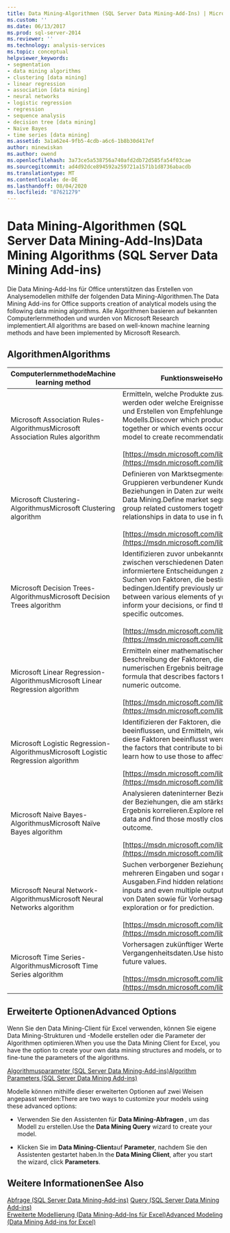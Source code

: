 ```yaml
---
title: Data Mining-Algorithmen (SQL Server Data Mining-Add-Ins) | Microsoft-Dokumentation
ms.custom: ''
ms.date: 06/13/2017
ms.prod: sql-server-2014
ms.reviewer: ''
ms.technology: analysis-services
ms.topic: conceptual
helpviewer_keywords:
- segmentation
- data mining algorithms
- clustering [data mining]
- linear regression
- association [data mining]
- neural networks
- logistic regression
- regression
- sequence analysis
- decision tree [data mining]
- Naive Bayes
- time series [data mining]
ms.assetid: 3a1a62e4-9fb5-4cdb-a6c6-1b8b30d417ef
author: minewiskan
ms.author: owend
ms.openlocfilehash: 3a73ce5a538756a740afd2db72d585fa54f03cae
ms.sourcegitcommit: ad4d92dce894592a259721a1571b1d8736abacdb
ms.translationtype: MT
ms.contentlocale: de-DE
ms.lasthandoff: 08/04/2020
ms.locfileid: "87621279"
---
```

# <a name="data-mining-algorithms-sql-server-data-mining-add-ins"></a><span data-ttu-id="ade0a-102">Data Mining-Algorithmen (SQL Server Data Mining-Add-Ins)</span><span class="sxs-lookup"><span data-stu-id="ade0a-102">Data Mining Algorithms (SQL Server Data Mining Add-ins)</span></span>
  <span data-ttu-id="ade0a-103">Die Data Mining-Add-Ins für Office unterstützen das Erstellen von Analysemodellen mithilfe der folgenden Data Mining-Algorithmen.</span><span class="sxs-lookup"><span data-stu-id="ade0a-103">The Data Mining Add-ins for Office supports creation of analytical models using the following data mining algorithms.</span></span> <span data-ttu-id="ade0a-104">Alle Algorithmen basieren auf bekannten Computerlernmethoden und wurden von Microsoft Research implementiert.</span><span class="sxs-lookup"><span data-stu-id="ade0a-104">All algorithms are based on well-known machine learning methods and have been implemented by Microsoft Research.</span></span>  
  
## <a name="algorithms"></a><span data-ttu-id="ade0a-105">Algorithmen</span><span class="sxs-lookup"><span data-stu-id="ade0a-105">Algorithms</span></span>  
  
|<span data-ttu-id="ade0a-106">Computerlernmethode</span><span class="sxs-lookup"><span data-stu-id="ade0a-106">Machine learning method</span></span>|<span data-ttu-id="ade0a-107">Funktionsweise</span><span class="sxs-lookup"><span data-stu-id="ade0a-107">How it works</span></span>|  
|-----------------------------|------------------|  
|<span data-ttu-id="ade0a-108">Microsoft Association Rules-Algorithmus</span><span class="sxs-lookup"><span data-stu-id="ade0a-108">Microsoft Association Rules  algorithm</span></span>|<span data-ttu-id="ade0a-109">Ermitteln, welche Produkte zusammen gekauft werden oder welche Ereignisse zusammen auftreten und Erstellen von Empfehlungen auf Grundlage des Modells.</span><span class="sxs-lookup"><span data-stu-id="ade0a-109">Discover which products are purchased together or which events occur together, and use the model to create recommendations.</span></span><br /><br /> [https://msdn.microsoft.com/library/ms174916.aspx](https://msdn.microsoft.com/library/ms174916.aspx)|  
|<span data-ttu-id="ade0a-110">Microsoft Clustering-Algorithmus</span><span class="sxs-lookup"><span data-stu-id="ade0a-110">Microsoft Clustering algorithm</span></span>|<span data-ttu-id="ade0a-111">Definieren von Marktsegmenten, automatisches Gruppieren verbundener Kunden oder Suchen von Beziehungen in Daten zur weiteren Verwendung im Data Mining.</span><span class="sxs-lookup"><span data-stu-id="ade0a-111">Define market segments, automatically group related customers together, or find relationships in data to use in further mining.</span></span><br /><br /> [https://msdn.microsoft.com/library/ms174879.aspx](https://msdn.microsoft.com/library/ms174879.aspx)|  
|<span data-ttu-id="ade0a-112">Microsoft Decision Trees-Algorithmus</span><span class="sxs-lookup"><span data-stu-id="ade0a-112">Microsoft Decision Trees algorithm</span></span>|<span data-ttu-id="ade0a-113">Identifizieren zuvor unbekannter Beziehungen zwischen verschiedenen Datenelementen, um informiertere Entscheidungen zu treffen, oder Suchen von Faktoren, die bestimmte Ergebnisse bedingen.</span><span class="sxs-lookup"><span data-stu-id="ade0a-113">Identify previously unknown relationships between various elements of your data to better inform your decisions, or find the factors that lead to specific outcomes.</span></span><br /><br /> [https://msdn.microsoft.com/library/ms174923.aspx](https://msdn.microsoft.com/library/ms174923.aspx)|  
|<span data-ttu-id="ade0a-114">Microsoft Linear Regression-Algorithmus</span><span class="sxs-lookup"><span data-stu-id="ade0a-114">Microsoft Linear Regression algorithm</span></span>|<span data-ttu-id="ade0a-115">Ermitteln einer mathematischen Formel zur Beschreibung der Faktoren, die zu einem numerischen Ergebnis beitragen.</span><span class="sxs-lookup"><span data-stu-id="ade0a-115">Find a mathematical formula that describes factors that contribute to a numeric outcome.</span></span><br /><br /> [https://msdn.microsoft.com/library/ms174824.aspx](https://msdn.microsoft.com/library/ms174824.aspx)|  
|<span data-ttu-id="ade0a-116">Microsoft Logistic Regression-Algorithmus</span><span class="sxs-lookup"><span data-stu-id="ade0a-116">Microsoft Logistic Regression algorithm</span></span>|<span data-ttu-id="ade0a-117">Identifizieren der Faktoren, die binäre Ergebnisse beeinflussen, und Ermitteln, wie Ergebnisse durch diese Faktoren beeinflusst werden können.</span><span class="sxs-lookup"><span data-stu-id="ade0a-117">Identify the factors that contribute to binary outcomes, and learn how to use those to affect results.</span></span><br /><br /> [https://msdn.microsoft.com/library/ms174828.aspx](https://msdn.microsoft.com/library/ms174828.aspx)|  
|<span data-ttu-id="ade0a-118">Microsoft Naive Bayes-Algorithmus</span><span class="sxs-lookup"><span data-stu-id="ade0a-118">Microsoft Naïve Bayes algorithm</span></span>|<span data-ttu-id="ade0a-119">Analysieren dateninterner Beziehungen und Suchen der Beziehungen, die am stärksten mit einem Ergebnis korrelieren.</span><span class="sxs-lookup"><span data-stu-id="ade0a-119">Explore relationships in your data and find those mostly closely correlated with an outcome.</span></span><br /><br /> [https://msdn.microsoft.com/library/ms174806.aspx](https://msdn.microsoft.com/library/ms174806.aspx)|  
|<span data-ttu-id="ade0a-120">Microsoft Neural Network-Algorithmus</span><span class="sxs-lookup"><span data-stu-id="ade0a-120">Microsoft Neural Networks algorithm</span></span>|<span data-ttu-id="ade0a-121">Suchen verborgener Beziehungen zwischen mehreren Eingaben und sogar mehreren Ausgaben.</span><span class="sxs-lookup"><span data-stu-id="ade0a-121">Find hidden relationships among multiple inputs and even multiple outputs.</span></span> <span data-ttu-id="ade0a-122">Zum Durchsuchen von Daten sowie für Vorhersagen geeignet.</span><span class="sxs-lookup"><span data-stu-id="ade0a-122">Use for exploration or for prediction.</span></span><br /><br /> [https://msdn.microsoft.com/library/ms174941.aspx](https://msdn.microsoft.com/library/ms174941.aspx)|  
|<span data-ttu-id="ade0a-123">Microsoft Time Series-Algorithmus</span><span class="sxs-lookup"><span data-stu-id="ade0a-123">Microsoft Time Series algorithm</span></span>|<span data-ttu-id="ade0a-124">Vorhersagen zukünftiger Werte anhand von Vergangenheitsdaten.</span><span class="sxs-lookup"><span data-stu-id="ade0a-124">Use historical data to forecast future values.</span></span><br /><br /> [https://msdn.microsoft.com/library/ms174923.aspx](https://msdn.microsoft.com/library/ms174923.aspx)|  
  
## <a name="advanced-options"></a><span data-ttu-id="ade0a-125">Erweiterte Optionen</span><span class="sxs-lookup"><span data-stu-id="ade0a-125">Advanced Options</span></span>  
 <span data-ttu-id="ade0a-126">Wenn Sie den Data Mining-Client für Excel verwenden, können Sie eigene Data Mining-Strukturen und -Modelle erstellen oder die Parameter der Algorithmen optimieren.</span><span class="sxs-lookup"><span data-stu-id="ade0a-126">When you use the Data Mining Client for Excel, you have the option to create your own data mining structures and models, or to fine-tune the parameters of the algorithms.</span></span>  
  
 [<span data-ttu-id="ade0a-127">Algorithmusparameter &#40;SQL Server Data Mining-Add-ins&#41;</span><span class="sxs-lookup"><span data-stu-id="ade0a-127">Algorithm Parameters &#40;SQL Server Data Mining Add-ins&#41;</span></span>](algorithm-parameters-sql-server-data-mining-add-ins.md)  
  
 <span data-ttu-id="ade0a-128">Modelle können mithilfe dieser erweiterten Optionen auf zwei Weisen angepasst werden:</span><span class="sxs-lookup"><span data-stu-id="ade0a-128">There are two ways to customize your models using these advanced options:</span></span>  
  
-   <span data-ttu-id="ade0a-129">Verwenden Sie den Assistenten für **Data Mining-Abfragen** , um das Modell zu erstellen.</span><span class="sxs-lookup"><span data-stu-id="ade0a-129">Use the **Data Mining Query** wizard to create your model.</span></span>  
  
-   <span data-ttu-id="ade0a-130">Klicken Sie im **Data Mining-Client**auf **Parameter**, nachdem Sie den Assistenten gestartet haben.</span><span class="sxs-lookup"><span data-stu-id="ade0a-130">In the **Data Mining Client**, after you start the wizard, click **Parameters**.</span></span>  
  
## <a name="see-also"></a><span data-ttu-id="ade0a-131">Weitere Informationen</span><span class="sxs-lookup"><span data-stu-id="ade0a-131">See Also</span></span>  
 <span data-ttu-id="ade0a-132">[Abfrage &#40;SQL Server Data Mining-Add-ins&#41;](query-sql-server-data-mining-add-ins.md) </span><span class="sxs-lookup"><span data-stu-id="ade0a-132">[Query &#40;SQL Server Data Mining Add-ins&#41;](query-sql-server-data-mining-add-ins.md) </span></span>  
 [<span data-ttu-id="ade0a-133">Erweiterte Modellierung &#40;Data Mining-Add-Ins für Excel&#41;</span><span class="sxs-lookup"><span data-stu-id="ade0a-133">Advanced Modeling &#40;Data Mining Add-ins for Excel&#41;</span></span>](advanced-modeling-data-mining-add-ins-for-excel.md)  
  
  
